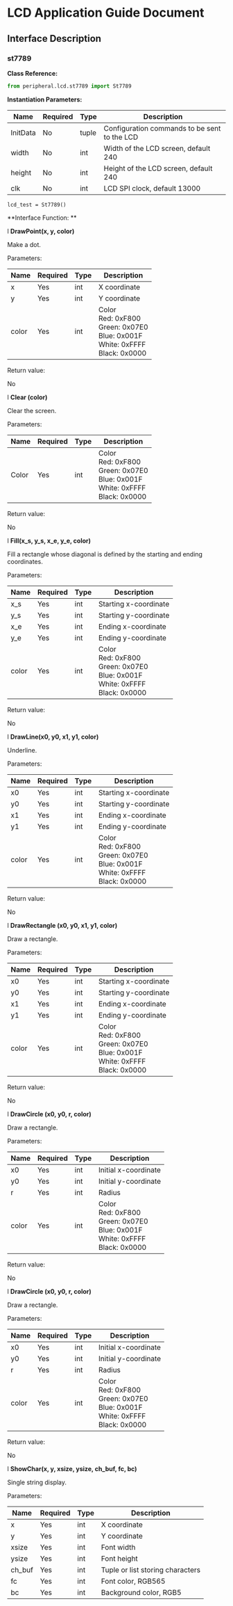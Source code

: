 # LCD Application Guide Document 

## Interface Description 

### st7789


**Class Reference:** 

```python
from peripheral.lcd.st7789 import St7789
```





**Instantiation Parameters:** 

| Name     | Required | Type  | Description            | 
| -------- | ---- | ----- | ----------------------- |
| InitData | No   | tuple | Configuration commands to be sent to the LCD |
| width    | No   | int   | Width of the LCD screen, default 240 |
| height   | No   | int   | Height of the LCD screen, default 240 |
| clk      | No   | int   | LCD SPI clock, default 13000 | 

```
lcd_test = St7789()
```


**Interface Function: ** 

l **DrawPoint(x, y, color)**


Make a dot. 

Parameters: 

| Name | Required | Type | Description | 
| ----- | ---- | ---- | ------------------------------------------------------------ |
| x     | Yes  | int  | X coordinate                                                  |
| y     | Yes  | int  | Y coordinate                                                  |
| color | Yes  | int  | Color<br />Red: 0xF800<br />Green: 0x07E0<br />Blue: 0x001F<br />White: 0xFFFF<br />Black: 0x0000 | 

Return value: 

No


l **Clear (color)**


Clear the screen. 

Parameters: 

| Name | Required | Type | Description | 
| ----- | ---- | ---- | ------------------------------------------------------------ |
| Color | Yes | int | Color<br />Red: 0xF800<br />Green: 0x07E0<br />Blue: 0x001F<br />White: 0xFFFF<br />Black: 0x0000 | 

Return value: 

No


l **Fill(x_s, y_s, x_e, y_e, color)**


Fill a rectangle whose diagonal is defined by the starting and ending coordinates. 

Parameters: 

| Name | Required | Type | Description | 
| ----- | ---- | ---- | ------------------------------------------------------------ |
| x_s   | Yes   | int  | Starting x-coordinate                                              |
| y_s   | Yes   | int  | Starting y-coordinate                                              |
| x_e   | Yes   | int  | Ending x-coordinate                                              |
| y_e   | Yes   | int  | Ending y-coordinate                                              |
| color | Yes   | int  | Color<br />Red: 0xF800<br />Green: 0x07E0<br />Blue: 0x001F<br />White: 0xFFFF<br />Black: 0x0000<br /> | 

Return value: 

No


l **DrawLine(x0, y0, x1, y1, color)**


Underline. 

Parameters: 

| Name | Required | Type | Description | 
| ----- | ---- | ---- | ------------------------------------------------------------ |
| x0    | Yes  | int  | Starting x-coordinate                                              |
| y0    | Yes  | int  | Starting y-coordinate                                              |
| x1    | Yes  | int  | Ending x-coordinate                                              |
| y1    | Yes  | int  | Ending y-coordinate                                              |
| color | Yes  | int  | Color<br />Red: 0xF800<br />Green: 0x07E0<br />Blue: 0x001F<br />White: 0xFFFF<br />Black: 0x0000<br /> | 

Return value: 

No


l **DrawRectangle (x0, y0, x1, y1, color)**


Draw a rectangle. 

Parameters: 

| Name | Required | Type | Description | 
| ----- | ---- | ---- | ------------------------------------------------------------ |
| x0    | Yes  | int  | Starting x-coordinate                                              |
| y0    | Yes  | int  | Starting y-coordinate                                              |
| x1    | Yes  | int  | Ending x-coordinate                                              |
| y1    | Yes  | int  | Ending y-coordinate                                              |
| color | Yes  | int  | Color<br />Red: 0xF800<br />Green: 0x07E0<br />Blue: 0x001F<br />White: 0xFFFF<br />Black: 0x0000<br /> | 

Return value: 

No


l **DrawCircle (x0, y0, r, color)**


Draw a rectangle. 

Parameters: 

| Name | Required | Type | Description | 
| ----- | ---- | ---- | ------------------------------------------------------------ |
| x0    | Yes  | int  | Initial x-coordinate                                              |
| y0    | Yes  | int  | Initial y-coordinate                                              |
| r     | Yes  | int  | Radius                                                         |
| color | Yes  | int  | Color<br />Red: 0xF800<br />Green: 0x07E0<br />Blue: 0x001F<br />White: 0xFFFF<br />Black: 0x0000<br /> | 

Return value: 

No


l **DrawCircle (x0, y0, r, color)**


Draw a rectangle. 

Parameters: 

| Name | Required | Type | Description | 
| ----- | ---- | ---- | ------------------------------------------------------------ |
| x0    | Yes  | int  | Initial x-coordinate                                              |
| y0    | Yes  | int  | Initial y-coordinate                                              |
| r     | Yes  | int  | Radius                                                         |
| color | Yes  | int  | Color<br />Red: 0xF800<br />Green: 0x07E0<br />Blue: 0x001F<br />White: 0xFFFF<br />Black: 0x0000 | 

Return value: 

No


l **ShowChar(x, y, xsize, ysize, ch_buf, fc, bc)**


Single string display. 

Parameters: 

| Name   | Required | Type | Description         | 
| ------ | ---- | ---- | ---------------------- |
| x      | Yes  | int  | X coordinate              |
| y      | Yes  | int  | Y coordinate              |
| xsize  | Yes  | int  | Font width                |
| ysize  | Yes  | int  | Font height                |
| ch_buf | Yes  | int  | Tuple or list storing characters |
| fc     | Yes  | int  | Font color, RGB565       |
| bc     | Yes  | int  | Background color, RGB5